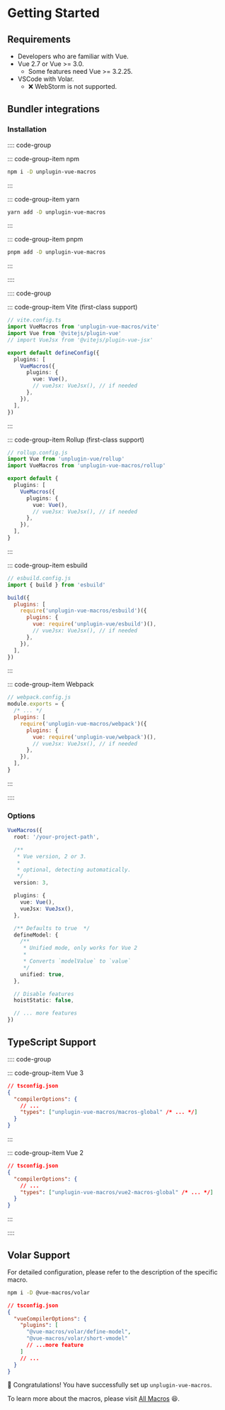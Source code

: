 # Getting Started

## Requirements

- Developers who are familiar with Vue.
- Vue 2.7 or Vue >= 3.0.
  - Some features need Vue >= 3.2.25.
- VSCode with Volar.
  - ❌ WebStorm is not supported.

## Bundler integrations

### Installation

:::: code-group

::: code-group-item npm

```bash
npm i -D unplugin-vue-macros
```

:::

::: code-group-item yarn

```bash
yarn add -D unplugin-vue-macros
```

:::

::: code-group-item pnpm

```bash
pnpm add -D unplugin-vue-macros
```

:::

::::

:::: code-group

::: code-group-item Vite (first-class support)

```ts
// vite.config.ts
import VueMacros from 'unplugin-vue-macros/vite'
import Vue from '@vitejs/plugin-vue'
// import VueJsx from '@vitejs/plugin-vue-jsx'

export default defineConfig({
  plugins: [
    VueMacros({
      plugins: {
        vue: Vue(),
        // vueJsx: VueJsx(), // if needed
      },
    }),
  ],
})
```

:::

::: code-group-item Rollup (first-class support)

```ts
// rollup.config.js
import Vue from 'unplugin-vue/rollup'
import VueMacros from 'unplugin-vue-macros/rollup'

export default {
  plugins: [
    VueMacros({
      plugins: {
        vue: Vue(),
        // vueJsx: VueJsx(), // if needed
      },
    }),
  ],
}
```

:::

::: code-group-item esbuild

```js
// esbuild.config.js
import { build } from 'esbuild'

build({
  plugins: [
    require('unplugin-vue-macros/esbuild')({
      plugins: {
        vue: require('unplugin-vue/esbuild')(),
        // vueJsx: VueJsx(), // if needed
      },
    }),
  ],
})
```

:::

::: code-group-item Webpack

```js
// webpack.config.js
module.exports = {
  /* ... */
  plugins: [
    require('unplugin-vue-macros/webpack')({
      plugins: {
        vue: require('unplugin-vue/webpack')(),
        // vueJsx: VueJsx(), // if needed
      },
    }),
  ],
}
```

:::

::::

### Options

```ts
VueMacros({
  root: '/your-project-path',

  /**
   * Vue version, 2 or 3.
   *
   * optional, detecting automatically.
   */
  version: 3,

  plugins: {
    vue: Vue(),
    vueJsx: VueJsx(),
  },

  /** Defaults to true  */
  defineModel: {
    /**
     * Unified mode, only works for Vue 2
     *
     * Converts `modelValue` to `value`
     */
    unified: true,
  },

  // Disable features
  hoistStatic: false,

  // ... more features
})
```

## TypeScript Support

:::: code-group

::: code-group-item Vue 3

```json
// tsconfig.json
{
  "compilerOptions": {
    // ...
    "types": ["unplugin-vue-macros/macros-global" /* ... */]
  }
}
```

:::

::: code-group-item Vue 2

```json
// tsconfig.json
{
  "compilerOptions": {
    // ...
    "types": ["unplugin-vue-macros/vue2-macros-global" /* ... */]
  }
}
```

:::

::::

## Volar Support

For detailed configuration, please refer to the description of the specific macro.

```bash
npm i -D @vue-macros/volar
```

```json
// tsconfig.json
{
  "vueCompilerOptions": {
    "plugins": [
      "@vue-macros/volar/define-model",
      "@vue-macros/volar/short-vmodel"
      // ...more feature
    ]
    // ...
  }
}
```

:tada: Congratulations! You have successfully set up `unplugin-vue-macros`.

To learn more about the macros, please visit [All Macros](/macros/) :laughing:.
